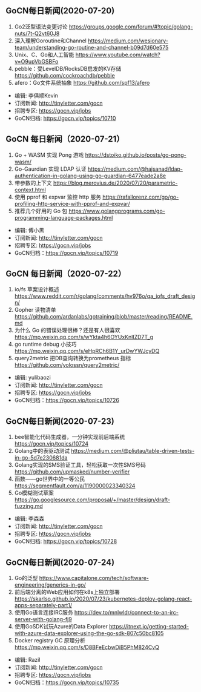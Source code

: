 ## GoCN每日新闻(2020-07-20)

1. Go2泛型语法变更讨论 https://groups.google.com/forum/#!topic/golang-nuts/7t-Q2vt60J8
2. 深入理解Goroutine和Channel https://medium.com/wesionary-team/understanding-go-routine-and-channel-b09d7d60e575
3. Unix、C、Go和人工智能 https://www.youtube.com/watch?v=O9upVbGSBFo
4. pebble：受LevelDB/RocksDB启发的KV存储 https://github.com/cockroachdb/pebble
5. afero：Go文件系统抽象 https://github.com/spf13/afero

* 编辑: 李俱顺Kevin
* 订阅新闻: http://tinyletter.com/gocn  
* 招聘专区: https://gocn.vip/jobs  
* GoCN归档: https://gocn.vip/topics/10710


## GoCN 每日新闻（2020-07-21）

1. Go + WASM 实现 Pong 游戏 https://dstoiko.github.io/posts/go-pong-wasm/
2. Go-Gaurdian 实现 LDAP 认证 https://medium.com/@hajsanad/ldap-authentication-in-golang-using-go-guardian-6477eade2a8e
3. 带参数的上下文 https://blog.merovius.de/2020/07/20/parametric-context.html
4. 使用 pprof 和 expvar 监控 http 服务 https://rafallorenz.com/go/go-profiling-http-service-with-pprof-and-expvar/
5. 推荐几个好用的 Go 包 https://www.golangprograms.com/go-programming-language-packages.html

* 编辑: 傅小黑
* 订阅新闻: http://tinyletter.com/gocn
* 招聘专区: https://gocn.vip/jobs
* GoCN归档：https://gocn.vip/topics/10719


## GoCN 每日新闻（2020-07-22）

1. io/fs 草案设计概述 https://www.reddit.com/r/golang/comments/hv976o/qa_iofs_draft_design/
2. Gopher 读物清单 https://github.com/ardanlabs/gotraining/blob/master/reading/README.md
3. 为什么 Go 的错误处理很棒？还是有人很喜欢 https://mp.weixin.qq.com/s/wYkta4h6OYUxKnlIZD7T_g
4. go runtime debug 小技巧 https://mp.weixin.qq.com/s/eHpRCh6B1Y_urDwYWJcyDQ
5. query2metric 把DB查询转换为prometheus 指标  https://github.com/yolossn/query2metric/

* 编辑: yulibaozi
* 订阅新闻: http://tinyletter.com/gocn
* 招聘专区: https://gocn.vip/jobs
* GoCN归档：https://gocn.vip/topics/10726

## GoCN每日新闻(2020-07-23)

1. bee智能化代码生成器，一分钟实现前后端系统 https://gocn.vip/topics/10724
2. Golang中的表驱动测试 https://medium.com/@pliutau/table-driven-tests-in-go-5d7e230681da
3. Golang实现的SMS验证工具，轻松获取一次性SMS号码 https://github.com/upmasked/number-verifier
4. 函数——go世界中的一等公民 https://segmentfault.com/a/1190000023340324
5. Go模糊测试草案 https://go.googlesource.com/proposal/+/master/design/draft-fuzzing.md

* 编辑: 李森森
* 订阅新闻: http://tinyletter.com/gocn
* 招聘专区: https://gocn.vip/jobs
* GoCN归档: https://gocn.vip/topics/10728


## GoCN每日新闻(2020-07-24)

1. Go的泛型 https://www.capitalone.com/tech/software-engineering/generics-in-go/
2. 前后端分离的Web应用如何在k8s上独立部署 https://skarlso.github.io/2020/07/23/kubernetes-deploy-golang-react-apps-separately-part1/
3. 使用Go语言连接IRC服务 https://dev.to/mnlwldr/connect-to-an-irc-server-with-golang-fj9 
4. 使用GoSDK试玩Azure的Data Explorer https://itnext.io/getting-started-with-azure-data-explorer-using-the-go-sdk-807c50bc8105
5. Docker registry GC 原理分析  https://mp.weixin.qq.com/s/D8BFeEcbwDiB5PhM824CvQ

* 编辑: Razil
* 订阅新闻: http://tinyletter.com/gocn
* 招聘专区: https://gocn.vip/jobs
* GoCN归档：https://gocn.vip/topics/10735

